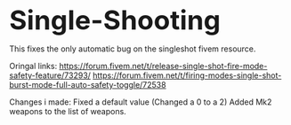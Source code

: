 <b><font size="+4">Single-Shooting</font></b>


This fixes the only automatic bug on the singleshot fivem resource. 

Oringal links:
https://forum.fivem.net/t/release-single-shot-fire-mode-safety-feature/73293/
https://forum.fivem.net/t/firing-modes-single-shot-burst-mode-full-auto-safety-toggle/72538

Changes i made:
Fixed a default value (Changed a 0 to a 2)
Added Mk2 weapons to the list of weapons.
